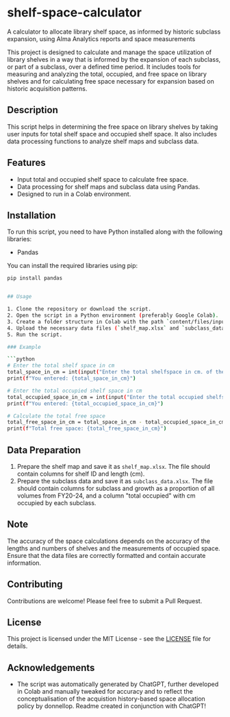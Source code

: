 # shelf-space-calculator
A calculator to allocate library shelf space, as informed by historic subclass expansion, using Alma Analytics reports and space measurements

This project is designed to calculate and manage the space utilization of library shelves in a way that is informed by the expansion of each subclass, or part of a subclass, over a defined time period. It includes tools for measuring and analyzing the total, occupied, and free space on library shelves and for calculating free space necessary for expansion based on historic acquisition patterns. 

## Description

This script helps in determining the free space on library shelves by taking user inputs for total shelf space and occupied shelf space. It also includes data processing functions to analyze shelf maps and subclass data.

## Features

- Input total and occupied shelf space to calculate free space.
- Data processing for shelf maps and subclass data using Pandas.
- Designed to run in a Colab environment.

## Installation

To run this script, you need to have Python installed along with the following libraries:
- Pandas

You can install the required libraries using pip:

```bash
pip install pandas


## Usage

1. Clone the repository or download the script.
2. Open the script in a Python environment (preferably Google Colab).
3. Create a folder structure in Colab with the path `content/files/inputs`.
4. Upload the necessary data files (`shelf_map.xlsx` and `subclass_data.xlsx`) into the `inputs` folder. The data file subclass_data originates in an Alma Analytics report on historical acquisitions patterns broken down by subclass, integrated with measurements of the linear cm occupied by each subclass. the data file shelf_map originates from a mapping of the banks of shelving in the relevant section of the library. Example Excel files are provided. 
5. Run the script.

### Example

```python
# Enter the total shelf space in cm
total_space_in_cm = int(input("Enter the total shelfspace in cm. of the area: "))
print(f"You entered: {total_space_in_cm}")

# Enter the total occupied shelf space in cm
total_occupied_space_in_cm = int(input("Enter the total occupied shelfspace in cm. of the area: "))
print(f"You entered: {total_occupied_space_in_cm}")

# Calculate the total free space
total_free_space_in_cm = total_space_in_cm - total_occupied_space_in_cm
print(f"Total free space: {total_free_space_in_cm}")
```

## Data Preparation

1. Prepare the shelf map and save it as `shelf_map.xlsx`. The file should contain columns for shelf ID and length (cm).
2. Prepare the subclass data and save it as `subclass_data.xlsx`. The file should contain columns for subclass and growth as a proportion of all volumes from FY20-24, and a column "total occupied" with cm occupied by each subclass.

## Note

The accuracy of the space calculations depends on the accuracy of the lengths and numbers of shelves and the measurements of occupied space. Ensure that the data files are correctly formatted and contain accurate information.

## Contributing

Contributions are welcome! Please feel free to submit a Pull Request.

## License

This project is licensed under the MIT License - see the [LICENSE](LICENSE) file for details.

## Acknowledgements

- The script was automatically generated by ChatGPT, further developed in Colab and manually tweaked for accuracy and to reflect the conceptualisation of the acquistion history-based space allocation policy by donnellop. Readme created in conjunction with ChatGPT!


